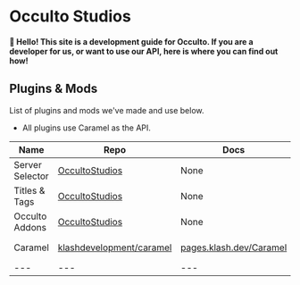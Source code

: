 # Occulto Studios
#### 👋 Hello! This site is a development guide for Occulto. If you are a developer for us, or want to use our API, here is where you can find out how!

## Plugins & Mods
List of plugins and mods we've made and use below.
* All plugins use Caramel as the API.

| Name | Repo | Docs | Download | Type |
| --- | --- | --- | --- | --- |
| Server Selector | [OccultoStudios](https://github.com/OccultoStudios/CastleServerSelector) | None | Closed Source | Plugin |
| Titles & Tags | [OccultoStudios](https://github.com/OccultoStudios/Titles) | None | Closed Source | Plugin |
| Occulto Addons | [OccultoStudios](https://github.com/OccultoStudios/occulto-addons-and-utils) | None | Closed Source | Mod |
| Caramel | [klashdevelopment/caramel](https://github.com/klashdevelopment/Caramel) | [pages.klash.dev/Caramel](https://pages.klash.dev/Caramel) | [from Maven](https://raw.githubusercontent.com/klashdevelopment/mvn/main/repository/dev/klash/Caramel/Caramel-1.0.0.jar) | Plugin |
| --- | --- | --- | --- | --- |
